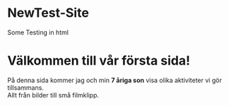 # NewTest-Site
Some Testing in html
<p><h1><strong>Välkommen till vår första sida!</strong></h1></p>
<p>På denna sida kommer jag och min <strong>7 åriga son</strong> visa olika aktiviteter vi gör tillsammans.
   <br>Allt från bilder till små filmklipp.<br/br></p>
